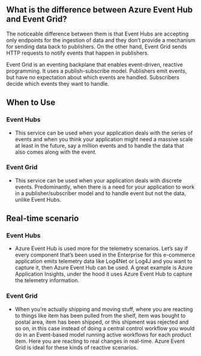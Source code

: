 ## What is the difference between Azure Event Hub and Event Grid?
The noticeable difference between them is that Event Hubs are accepting only endpoints for the ingestion of data and they don’t provide a mechanism for sending data back to publishers. On the other hand, Event Grid sends HTTP requests to notify events that happen in publishers.

Event Grid is an eventing backplane that enables event-driven, reactive programming. It uses a publish-subscribe model. Publishers emit events, but have no expectation about which events are handled. Subscribers decide which events they want to handle.

## When to Use
### Event Hubs
 - This service can be used when your application deals with the series of events and when you think your application might need a massive scale at least in the future, say a million events and to handle the data that also comes along with the event.

### Event Grid
- This service can be used when your application deals with discrete events. Predominantly, when there is a need for your application to work in a publisher/subscriber model and to handle event but not the data, unlike Event Hubs.

## Real-time scenario
### Event Hubs
- Azure Event Hub is used more for the telemetry scenarios. Let’s say if every component that’s been used in the Enterprise for this e-commerce application emits telemetry data like Log4Net or Log4J and you want to capture it, then Azure Event Hub can be used. A great example is Azure Application Insights, under the hood it uses Azure Event Hub to capture the telemetry information.

### Event Grid
- When you’re actually shipping and moving stuff, where you are reacting to things like item has been pulled from the shelf, item was bought to postal area, item has been shipped, or this shipment was rejected and so on, in this case instead of doing a central control workflow you would do in an Event-based model running active workflows for each product item.  Here you are reacting to real changes in real-time. Azure Event Grid is ideal for these kinds of reactive scenarios. 
